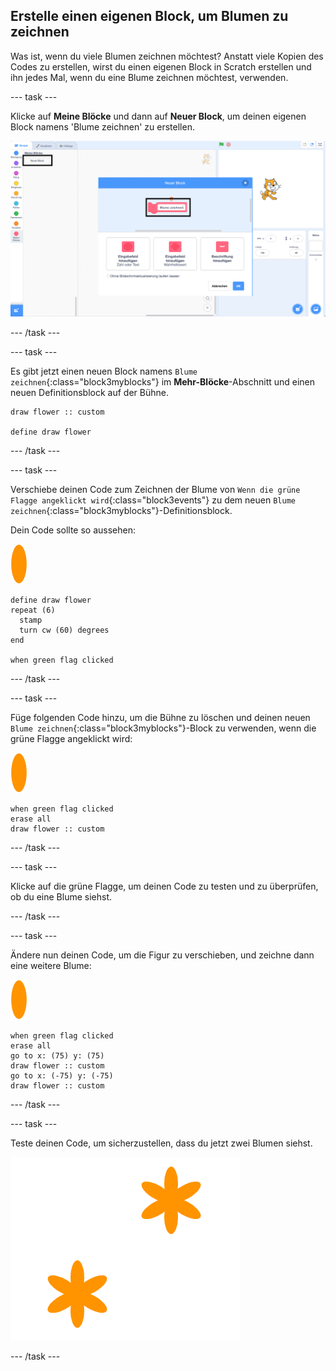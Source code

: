 ## Erstelle einen eigenen Block, um Blumen zu zeichnen

Was ist, wenn du viele Blumen zeichnen möchtest? Anstatt viele Kopien des Codes zu erstellen, wirst du einen eigenen Block in Scratch erstellen und ihn jedes Mal, wenn du eine Blume zeichnen möchtest, verwenden.

--- task ---

Klicke auf **Meine Blöcke** und dann auf **Neuer Block**, um deinen eigenen Block namens 'Blume zeichnen' zu erstellen.

![Bildschirmfoto](images/flower-make-block.png)

--- /task ---

--- task ---

Es gibt jetzt einen neuen Block namens `Blume zeichnen`{:class="block3myblocks"} im **Mehr-Blöcke**-Abschnitt und einen neuen Definitionsblock auf der Bühne.

```blocks3
draw flower :: custom

define draw flower
```

--- /task ---

--- task ---

Verschiebe deinen Code zum Zeichnen der Blume von `Wenn die grüne Flagge angeklickt wird`{:class="block3events"} zu dem neuen `Blume zeichnen`{:class="block3myblocks"}-Definitionsblock.

Dein Code sollte so aussehen:

![Blumen-Figur](images/flower-sprite.png)

```blocks3
define draw flower
repeat (6) 
  stamp
  turn cw (60) degrees
end

when green flag clicked
```

--- /task ---

--- task ---

Füge folgenden Code hinzu, um die Bühne zu löschen und deinen neuen `Blume zeichnen`{:class="block3myblocks"}-Block zu verwenden, wenn die grüne Flagge angeklickt wird:

![Blumen-Figur](images/flower-sprite.png)

```blocks3
when green flag clicked
erase all
draw flower :: custom
```

--- /task ---

--- task ---

Klicke auf die grüne Flagge, um deinen Code zu testen und zu überprüfen, ob du eine Blume siehst.

--- /task ---

--- task ---

Ändere nun deinen Code, um die Figur zu verschieben, und zeichne dann eine weitere Blume:

![Blumen-Figur](images/flower-sprite.png)

```blocks3
when green flag clicked
erase all
go to x: (75) y: (75)
draw flower :: custom
go to x: (-75) y: (-75)
draw flower :: custom 
```

--- /task ---

--- task ---

Teste deinen Code, um sicherzustellen, dass du jetzt zwei Blumen siehst.

![Bildschirmfoto](images/flower-two.png)

--- /task ---